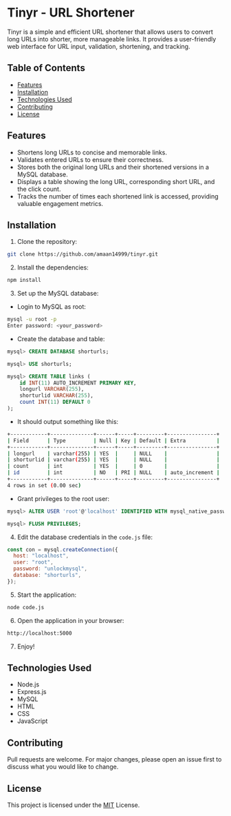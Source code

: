 # Tinyr - URL Shortener

Tinyr is a simple and efficient URL shortener that allows users to convert long URLs into shorter, more manageable links. It provides a user-friendly web interface for URL input, validation, shortening, and tracking.

## Table of Contents

- [Features](#features)
- [Installation](#installation)
- [Technologies Used](#technologies-used)
- [Contributing](#contributing)
- [License](#license)

## Features

- Shortens long URLs to concise and memorable links.
- Validates entered URLs to ensure their correctness.
- Stores both the original long URLs and their shortened versions in a MySQL database.
- Displays a table showing the long URL, corresponding short URL, and the click count.
- Tracks the number of times each shortened link is accessed, providing valuable engagement metrics.

## Installation

1. Clone the repository:

```bash
git clone https://github.com/amaan14999/tinyr.git
```

2. Install the dependencies:

```bash
npm install
```

3. Set up the MySQL database:

- Login to MySQL as root:

```bash
mysql -u root -p
Enter password: <your_password>
```

- Create the database and table:

```sql
mysql> CREATE DATABASE shorturls;

mysql> USE shorturls;

mysql> CREATE TABLE links (
    id INT(11) AUTO_INCREMENT PRIMARY KEY,
    longurl VARCHAR(255),
    shorturlid VARCHAR(255),
    count INT(11) DEFAULT 0
);
```

- It should output something like this:

```bash
+------------+--------------+------+-----+---------+----------------+
| Field      | Type         | Null | Key | Default | Extra          |
+------------+--------------+------+-----+---------+----------------+
| longurl    | varchar(255) | YES  |     | NULL    |                |
| shorturlid | varchar(255) | YES  |     | NULL    |                |
| count      | int          | YES  |     | 0       |                |
| id         | int          | NO   | PRI | NULL    | auto_increment |
+------------+--------------+------+-----+---------+----------------+
4 rows in set (0.00 sec)
```

- Grant privileges to the root user:

```sql
mysql> ALTER USER 'root'@'localhost' IDENTIFIED WITH mysql_native_password BY 'your_new_password';

mysql> FLUSH PRIVILEGES;
```

4. Edit the database credentials in the `code.js` file:

```js
const con = mysql.createConnection({
  host: "localhost",
  user: "root",
  password: "unlockmysql",
  database: "shorturls",
});
```

5. Start the application:

```bash
node code.js
```

6. Open the application in your browser:

```bash
http://localhost:5000
```

7. Enjoy!

## Technologies Used

- Node.js
- Express.js
- MySQL
- HTML
- CSS
- JavaScript

## Contributing

Pull requests are welcome. For major changes, please open an issue first to discuss what you would like to change.

## License

This project is licensed under the [MIT](https://github.com/amaan14999/tinyr/blob/main/LICENSE) License.
